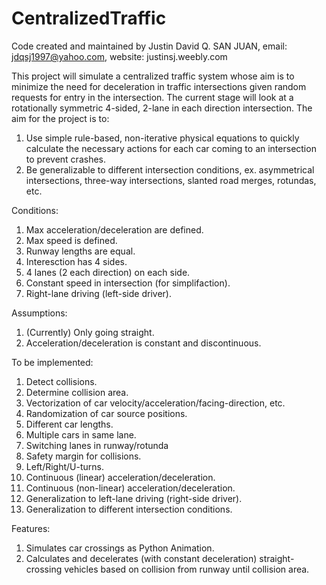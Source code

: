 # CentralizedTraffic
Code created and maintained by Justin David Q. SAN JUAN, 
email: jdqsj1997@yahoo.com,
website: justinsj.weebly.com

This project will simulate a centralized traffic system whose aim is to minimize the need for deceleration in traffic intersections given random requests for entry in the intersection. The current stage will look at a rotationally symmetric 4-sided, 2-lane in each direction intersection. The aim for the project is to: 
  1. Use simple rule-based, non-iterative physical equations to quickly calculate the necessary actions for each car coming to an intersection to prevent crashes. 
  2. Be generalizable to different intersection conditions, ex. asymmetrical intersections, three-way intersections, slanted road merges, rotundas, etc.

Conditions: 
  1. Max acceleration/deceleration are defined.
  2. Max speed is defined.
  3. Runway lengths are equal.
  4. Interesction has 4 sides.
  5. 4 lanes (2 each direction) on each side.
  6. Constant speed in intersection (for simplifaction).
  7. Right-lane driving (left-side driver).
  
Assumptions:  
  1. (Currently) Only going straight.
  2. Acceleration/deceleration is constant and discontinuous.
  
To be implemented:
  1. Detect collisions.
  2. Determine collision area.
  3. Vectorization of car velocity/acceleration/facing-direction, etc.
  4. Randomization of car source positions.
  5. Different car lengths.
  6. Multiple cars in same lane.
  7. Switching lanes in runway/rotunda
  8. Safety margin for collisions.
  9. Left/Right/U-turns.
  10. Continuous (linear) acceleration/deceleration.
  11. Continuous (non-linear) acceleration/deceleration.
  12. Generalization to left-lane driving (right-side driver).
  13. Generalization to different intersection conditions.

Features:
  1. Simulates car crossings as Python Animation.
  2. Calculates and decelerates (with constant deceleration) straight-crossing vehicles based on collision from runway until collision area.
  

